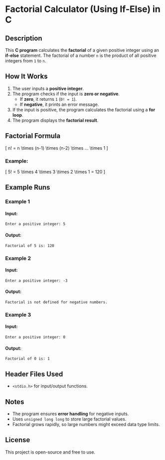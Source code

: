 # Factorial Calculator (Using If-Else) in C

## **Description**
This **C program** calculates the **factorial** of a given positive integer using an **if-else** statement.
The factorial of a number `n` is the product of all positive integers from `1` to `n`.

## **How It Works**
1. The user inputs a **positive integer**.
2. The program checks if the input is **zero or negative**.
   - If **zero**, it returns `1` (`0! = 1`).
   - If **negative**, it prints an error message.
3. If the input is positive, the program calculates the factorial using a **for loop**.
4. The program displays the **factorial result**.

## **Factorial Formula**
\[
n! = n \times (n-1) \times (n-2) \times ... \times 1
\]
### **Example:**
\[
5! = 5 \times 4 \times 3 \times 2 \times 1 = 120
\]



## **Example Runs**
### **Example 1**
#### **Input:**
```
Enter a positive integer: 5
```
#### **Output:**
```
Factorial of 5 is: 120
```

### **Example 2**
#### **Input:**
```
Enter a positive integer: -3
```
#### **Output:**
```
Factorial is not defined for negative numbers.
```

### **Example 3**
#### **Input:**
```
Enter a positive integer: 0
```
#### **Output:**
```
Factorial of 0 is: 1
```

## **Header Files Used**
- `<stdio.h>` for input/output functions.

## **Notes**
- The program ensures **error handling** for negative inputs.
- Uses `unsigned long long` to store large factorial values.
- Factorial grows rapidly, so large numbers might exceed data type limits.

## **License**
This project is open-source and free to use.

